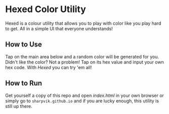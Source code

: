 # Hexed Color Utility

Hexed is a colour utility that allows you to play with color like you play hard
to get. All in a simple UI that everyone understands!

## How to Use

Tap on the main area below and a random color will be generated for you. Didn't
like the color? Not a problem! Tap on its hex value and input your own hex code.
With *Hexed* you can try 'em all!

## How to Run

Get yourself a copy of this repo and open *index.html* in your own browser or
simply go to `sharpvik.github.io` and if you are lucky enough, this utility is
still up there.
